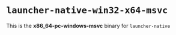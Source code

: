 # `launcher-native-win32-x64-msvc`

This is the **x86_64-pc-windows-msvc** binary for `launcher-native`
